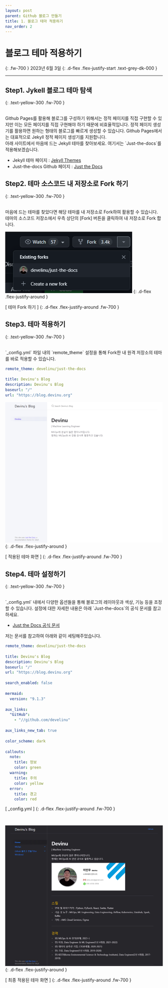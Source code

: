 ```yaml
---
layout: post
parent: Github 블로그 만들기
title: 1. 블로그 테마 적용하기
nav_order: 2
---
```


# 블로그 테마 적용하기
{: .fw-700 }
2023년 6월 3일
{: .d-flex .flex-justify-start .text-grey-dk-000 }

---

## Step1. Jykell 블로그 테마 탐색
{: .text-yellow-300 .fw-700 }

<br>
Github Pages를 활용해 블로그를 구성하기 위해서는 정적 페이지를 직접 구현할 수 있지만 이는 모든 페이지를 직접 구현해야 하기 때문에 비효율적입니다. 정적 페이지 생성기를 활용하면 원하는 형태의 블로그를 빠르게 생성할 수 있습니다. Github Pages에서는 대표적으로 Jekyll 정적 페이지 생성기를 지원합니다.

<br>
아래 사이트에서 마음에 드는 Jekyll 테마를 찾아보세요. 여기서는 `Just-the-docs`를 적용해보겠습니다.

- Jekyll 테마 페이지 : [Jekyll Themes](https://jekyll-themes.com/free)
- Just-the-docs Github 페이지 : [Just the Docs](https://github.com/just-the-docs/just-the-docs)

## Step2. 테마 소스코드 내 저장소로 Fork 하기
{: .text-yellow-300 .fw-700 }

<br>
마음에 드는 테마를 찾았다면 해당 테마를 내 저장소로 Fork하여 활용할 수 있습니다. 테마의 소스코드 저장소에서 우측 상단의 [Fork] 버튼을 클릭하여 내 저장소로 Fork 합니다.

![apply-theme-0](/assets/images/apply_theme_0.png)
{: .d-flex .flex-justify-around }

[ 테마 Fork 하기 ]
{: .d-flex .flex-justify-around .fw-700 }

## Step3. 테마 적용하기
{: .text-yellow-300 .fw-700 }

<br>
`_config.yml` 파일 내의 `remote_theme` 설정을 통해 Fork한 내 원격 저장소의 테마를 바로 적용할 수 있습니다.

```yaml
remote_theme: develinu/just-the-docs

title: Devinu's Blog
description: Devinu's Blog
baseurl: "/"
url: "https://blog.devinu.org"
```

![apply-theme-1](/assets/images/apply_theme_1.png)
{: .d-flex .flex-justify-around }

[ 적용된 테마 화면 ]
{: .d-flex .flex-justify-around .fw-700 }

## Step4. 테마 설정하기
{: .text-yellow-300 .fw-700 }

<br>
`_config.yml` 내에서 다양한 옵션들을 통해 블로그의 레이아웃과 색상, 기능 등을 조정할 수 있습니다. 설정에 대한 자세한 내용은 아래 `Just-the-docs`의 공식 문서를 참고하세요.

- [Just the Docs 공식 문서](https://just-the-docs.github.io/just-the-docs/)

저는 문서를 참고하여 아래와 같이 세팅해주었습니다.

```yaml
remote_theme: develinu/just-the-docs

title: Devinu's Blog
description: Devinu's Blog
baseurl: "/"
url: "https://blog.devinu.org"

search_enabled: false

mermaid:
  version: "9.1.3"

aux_links:
  "GitHub":
    - "//github.com/develinu"

aux_links_new_tab: true

color_scheme: dark

callouts:
  note:
    title: 정보
    color: green
  warning:
    title: 주의
    color: yellow
  error:
    title: 경고
    color: red
```
[ _config.yml ]
{: .d-flex .flex-justify-around .fw-700 }

<br>

![apply-theme-2](/assets/images/apply_theme_2.png)
{: .d-flex .flex-justify-around }

[ 최종 적용된 테마 화면 ]
{: .d-flex .flex-justify-around .fw-700 }